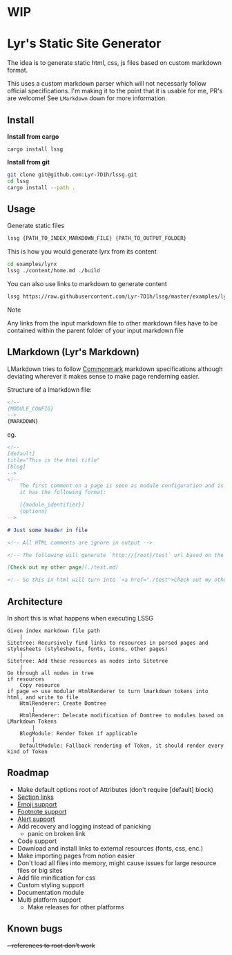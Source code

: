 # WIP
# Lyr's Static Site Generator

The idea is to generate static html, css, js files based on custom markdown format.

This uses a custom markdown parser which will not necessarly follow official specifications. I'm making it to the point that it is usable for me, PR's are welcome! See `LMarkdown` down for more information.

## Install

**Install from cargo**

```
cargo install lssg
```

**Install from git**

```bash
git clone git@github.com:Lyr-7D1h/lssg.git
cd lssg
cargo install --path .
```

## Usage

Generate static files

```bash
lssg {PATH_TO_INDEX_MARKDOWN_FILE} {PATH_TO_OUTPUT_FOLDER}
```

This is how you would generate lyrx from its content

```bash
cd examples/lyrx
lssg ./content/home.md ./build
```

You can also use links to markdown to generate content

```bash
lssg https://raw.githubusercontent.com/Lyr-7D1h/lssg/master/examples/lyrx/home.md ./build
```

> [!NOTE]
> Any links from the input markdown file to other markdown files have to be contained within the parent folder of your input markdown file

## LMarkdown (Lyr's Markdown)

LMarkdown tries to follow [Commonmark](https://commonmark.org/) markdown specifications although deviating wherever it makes sense to make page renderning easier.

Structure of a lmarkdown file:

```markdown
<!--
{MODULE_CONFIG}
-->
{MARKDOWN}
```

eg.

```markdown
<!--
[default]
title="This is the html title"
[blog]
-->
<!--
    The first comment on a page is seen as module configuration and is parsed as toml 
    it has the following format:

    [{module_identifier}]
    {options}
-->

# Just some header in file

<!-- All HTML comments are ignore in output -->

<!-- The following will generate `http://{root}/test` url based on the markdown file -->

[Check out my other page](./test.md)

<!-- So this in html will turn into `<a href="./test">Check out my other page</a>` -->
```

## Architecture

In short this is what happens when executing LSSG

```
Given index markdown file path
    |
Sitetree: Recursively find links to resources in parsed pages and stylesheets (stylesheets, fonts, icons, other pages)
    |
Sitetree: Add these resources as nodes into Sitetree
    |
Go through all nodes in tree
if resources 
    Copy resource
if page => use modular HtmlRenderer to turn lmarkdown tokens into html, and write to file
    HtmlRenderer: Create Domtree 
        |
    HtmlRenderer: Delecate modification of Domtree to modules based on LMarkdown Tokens
        |
    BlogModule: Render Token if applicable
        |
    DefaultModule: Fallback rendering of Token, it should render every kind of Token
```

## Roadmap
- Make default options root of Attributes (don't require [default] block) 
- [Section links](https://docs.github.com/en/get-started/writing-on-github/getting-started-with-writing-and-formatting-on-github/basic-writing-and-formatting-syntax#section-links)
- [Emoji support](https://docs.github.com/en/get-started/writing-on-github/getting-started-with-writing-and-formatting-on-github/basic-writing-and-formatting-syntax#using-emoji)
- [Footnote support](https://docs.github.com/en/get-started/writing-on-github/getting-started-with-writing-and-formatting-on-github/basic-writing-and-formatting-syntax#footnotes)
- [Alert support](https://docs.github.com/en/get-started/writing-on-github/getting-started-with-writing-and-formatting-on-github/basic-writing-and-formatting-syntax#alerts)
- Add recovery and logging instead of panicking
    - panic on broken link
- Code support
- Download and install links to external resources (fonts, css, enc.)
- Make importing pages from notion easier
- Don't load all files into memory, might cause issues for large resource files or big sites
- Add file minification for css
- Custom styling support
- Documentation module
- Multi platform support
    - Make releases for other platforms

## Known bugs
~~- references to root don't work~~
